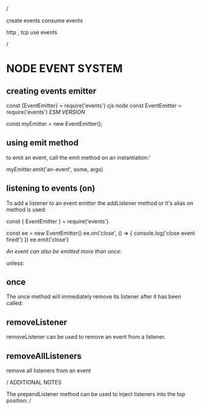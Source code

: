 /

create events
consume events

http , tcp use events

/


# NODE EVENT SYSTEM



## creating events emitter


const {EventEmitter} = require('events') *cjs node*
const EventEmitter = require('events') *ESM VERSION*

const myEmitter = new EventEmitter();


## using emit method

to emit an event, call the emit method
on an instantiation:'

myEmitter.emit('an-event', some, args)

## listening to events (on)

To add a listener to an event emitter
the addListener method or it's alias *on* method
 is used:

const { EventEmitter } = require('events')

const ee = new EventEmitter()
ee.on('close', () => { console.log('close event fired!') })
ee.emit('close')


*An event can also be emitted more than once:*

unless:

## once

The once method will immediately remove
its listener after it has been called:



## removeListener

removeListener can be used to
remove an event from a 
listener.

## removeAllListeners

remove all listeners from
an event




/
ADDITIONAL NOTES

The prependListener method can be
used to inject listeners into the top position:
/